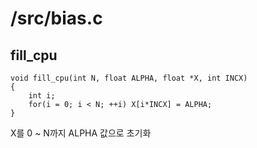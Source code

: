 # /src/bias.c

## fill_cpu

```
void fill_cpu(int N, float ALPHA, float *X, int INCX)
{
    int i;
    for(i = 0; i < N; ++i) X[i*INCX] = ALPHA;
}
```

X를 0 ~ N까지 ALPHA 값으로 초기화
